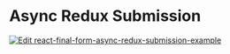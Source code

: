 # Async Redux Submission

[![Edit react-final-form-async-redux-submission-example](https://codesandbox.io/static/img/play-codesandbox.svg)](https://codesandbox.io/s/x71mx66z8w)

